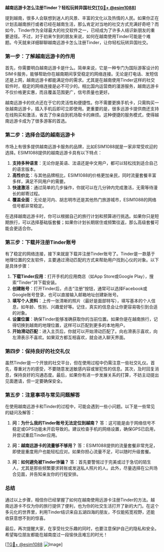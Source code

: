 **越南远游卡怎么注册Tinder？轻松玩转异国社交[[TG💪+ @esim1088](https://t.me/s/esim1088)]**

提到越南，很多人会联想到迷人的风景、丰富的文化以及热情的人民。如果你正在计划去越南旅行或者已经在越南生活，那么肯定对当地的社交方式充满好奇吧？而如今，Tinder作为全球最大的社交软件之一，已经成为了许多人结识新朋友的重要途径。不过，对于初来乍到的朋友来说，如何在越南使用Tinder可能是个难题。今天就来详细聊聊越南远游卡怎么注册Tinder，让你轻松玩转异国社交。

### **第一步：了解越南远游卡的作用**

首先，你需要明白越南远游卡是什么。简单来说，它是一种专门为国际游客设计的SIM卡服务，能够帮助你在越南期间享受稳定的网络连接。无论是打电话、发短信还是上网，越南远游卡都能满足你的需求。尤其是在越南使用Tinder这样的社交软件时，稳定的网络连接是必不可少的。相比国内运营商的漫游服务，越南远游卡不仅价格更实惠，而且覆盖范围更广，信号质量也更好。

越南远游卡的优点还在于它的灵活性和便捷性。你不需要更换手机卡，只需购买一张越南远游卡，插入手机后即可立即使用。更重要的是，很多远游卡提供商还支持在线购买和激活，省去了你亲自到机场取卡的麻烦。这种便捷的服务模式，使得越南远游卡成为了很多游客的首选。

### **第二步：选择合适的越南远游卡**

市场上有很多提供越南远游卡服务的品牌，比如ESIM1088就是一家非常受欢迎的选择。ESIM1088提供的越南远游卡具有以下特点：

1. **支持多种语言**：无论你是英语、法语还是中文用户，都可以轻松找到适合自己的语言版本。
2. **高性价比**：与其他品牌相比，ESIM1088的价格更加亲民，同时流量套餐丰富多样，满足不同用户的需要。
3. **快速激活**：通过简单的几步操作，你就可以在几分钟内完成激活，无需等待漫长的邮寄过程。
4. **覆盖全面**：无论是河内、胡志明市还是其他热门旅游城市，ESIM1088的网络信号都非常稳定。

在选择越南远游卡时，你可以根据自己的旅行计划和预算进行挑选。如果你只是短期旅行，可以选择基础版套餐；如果你计划长期居住或频繁往返，那么高级套餐可能会更适合你。

### **第三步：下载并注册Tinder账号**

有了稳定的网络连接，接下来就是下载并注册Tinder账号了。Tinder是一款基于地理位置的交友软件，主要通过滑动匹配的方式来帮助用户找到心仪的对象。以下是具体步骤：

1. **下载Tinder应用**：打开手机的应用商店（如App Store或Google Play），搜索“Tinder”并下载安装。
2. **创建账号**：打开Tinder后，点击“注册”按钮，通常可以选择Facebook或Google账号登录，也可以直接输入邮箱地址创建新账号。
3. **填写个人资料**：上传一张清晰的照片（最好是面部特写），填写基本的个人信息，如年龄、性别、兴趣爱好等。记住，真实的信息会让你更容易吸引到合适的对象。
4. **设置位置**：确保Tinder能够准确获取你的当前位置。如果你是在越南旅行，记得切换到越南的地理位置，这样可以匹配到更多的本地用户。
5. **开始滑动匹配**：进入主页后，你就可以开始滑动匹配了。向右滑表示喜欢，向左滑表示不喜欢。如果双方都互相喜欢，就会进入聊天界面。

### **第四步：保持良好的社交礼仪**

虽然Tinder是一个开放的社交平台，但在使用过程中仍需注意一些社交礼仪。首先，尊重对方的感受，不要随意发送敏感内容或冒犯性的信息。其次，及时回复消息，保持良好的沟通态度。最后，如果你有进一步发展关系的打算，不妨主动提出见面邀请，但一定要确保安全。

### **第五步：注意事项与常见问题解答**

在使用越南远游卡和Tinder的过程中，可能会遇到一些小问题。以下是一些常见的疑问及解答：

1. **问：为什么我的Tinder账号无法定位到越南？**
   答：这可能是由于网络信号不稳定或GPS功能未开启导致的。建议检查手机的网络设置，确保GPS已启用，并尝试重启Tinder应用。

2. **问：越南远游卡的流量够不够用？**
   答：ESIM1088提供的流量套餐非常充足，即使是重度用户也能轻松应对。如果你担心流量不足，可以随时升级套餐。

3. **问：如何避免被Tinder诈骗？**
   答：首先要警惕过于完美或过于急切的陌生人，尤其是那些频繁要求转账或发送私人照片的人。此外，尽量选择在公共场合见面，并告知亲友你的行程安排。

### **总结**

通过以上步骤，相信你已经掌握了如何在越南使用远游卡注册Tinder的方法。越南远游卡不仅为你的旅行提供了便利，也为你的社交生活打开了新的大门。在这个多元化的世界里，利用Tinder结识来自五湖四海的朋友，不仅能拓宽视野，还能收获意想不到的惊喜。

最后，再次提醒大家，在享受社交乐趣的同时，也要注意保护自己的隐私和安全。希望每位朋友都能在越南度过一段愉快且难忘的时光！

[[TG💪+ @esim1088](https://t.me/s/esim1088) ![Image](https://i.postimg.cc/4NQfJmqS/Snipaste-2025-05-13-00-14-12.png)]